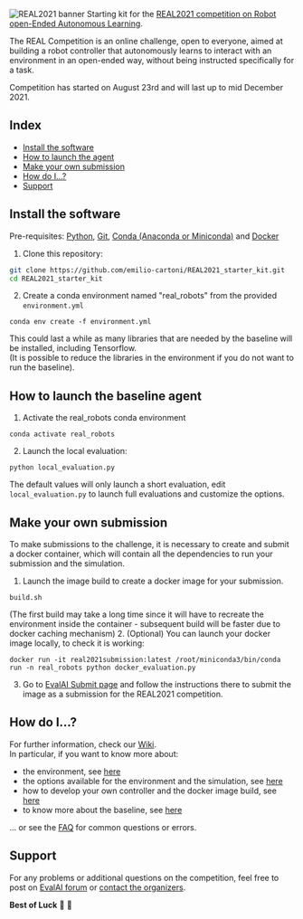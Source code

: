 ![REAL2021 banner](https://raw.githubusercontent.com/wiki/emilio-cartoni/REAL2021_starter_kit/images/banner2021.gif)
Starting kit for the [REAL2021 competition on Robot open-Ended Autonomous Learning](https://eval.ai/web/challenges/challenge-page/1134/overview).

The REAL Competition is an online challenge, open to everyone, aimed at building a robot controller that autonomously learns to interact with an environment in an open-ended way, without being instructed specifically for a task.  

Competition has started on August 23rd and will last up to mid December 2021.  

## Index
* [Install the software](#install-the-software)
* [How to launch the agent](#how-to-launch-the-baseline-agent)
* [Make your own submission](#make-your-own-submission)
* [How do I...?](#how-do-i)
* [Support](#support)

## Install the software
Pre-requisites: [Python](https://www.python.org/), [Git](https://git-scm.com/), [Conda (Anaconda or Miniconda)](https://www.anaconda.com/products/individual) and [Docker](https://www.docker.com/)   

1. Clone this repository:  
```bash
git clone https://github.com/emilio-cartoni/REAL2021_starter_kit.git  
cd REAL2021_starter_kit
```

2. Create a conda environment named "real_robots" from the provided `environment.yml`  
```
conda env create -f environment.yml
```
This could last a while as many libraries that are needed by the baseline will be installed, including Tensorflow.  
(It is possible to reduce the libraries in the environment if you do not want to run the baseline).  

## How to launch the baseline agent
1. Activate the real_robots conda environment  
```
conda activate real_robots
```
2. Launch the local evaluation:  
```
python local_evaluation.py
```

The default values will only launch a short evaluation, edit `local_evaluation.py` to launch full evaluations and customize the options.

## Make your own submission
To make submissions to the challenge, it is necessary to create and submit a docker container, which will contain all the dependencies to run your submission and the simulation.  
1. Launch  the image build to create a docker image for your submission.   
```
build.sh
```
(The first build may take a long time since it will have to recreate the environment inside the container - subsequent build will be faster due to docker caching mechanism)
2. (Optional) You can launch your docker image locally, to check it is working:
```
docker run -it real2021submission:latest /root/miniconda3/bin/conda run -n real_robots python docker_evaluation.py
```
3. Go to [EvalAI Submit page](https://eval.ai/web/challenges/challenge-page/1134/submission) and follow the instructions there to submit the image as a submission for the REAL2021 competition.  


## How do I...?
For further information, check our [Wiki](https://github.com/emilio-cartoni/REAL2021_starter_kit/wiki).  
In particular, if you want to know more about:
- the environment, see [here](https://github.com/emilio-cartoni/REAL2021_starter_kit/wiki/REAL-Environment)
- the options available for the environment and the simulation, see [here](https://github.com/emilio-cartoni/REAL2021_starter_kit/wiki/Environment-options)
- how to develop your own controller and the docker image build, see [here](https://github.com/emilio-cartoni/REAL2021_starter_kit/wiki/Submissions)  
- to know more about the baseline, see [here](https://github.com/emilio-cartoni/REAL2021_starter_kit/wiki/Baseline)  

... or see the [FAQ](https://github.com/emilio-cartoni/REAL2021_starter_kit/wiki/FAQ) for common questions or errors.

## Support
For any problems or additional questions on the competition, feel free to post on [EvalAI forum](https://evalai-forum.cloudcv.org/) or [contact the organizers](mailto:emilio.cartoni@yahoo.it?subject=[REAL2021]%20Question).


**Best of Luck** :tada: :tada:
